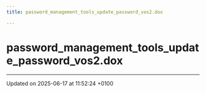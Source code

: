 ```yaml
---
title: password_management_tools_update_password_vos2.dox

---
```


# password_management_tools_update_password_vos2.dox








-------------------------------

Updated on 2025-06-17 at 11:52:24 +0100
